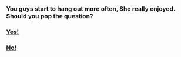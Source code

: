 ### You guys start to hang out more often, She really enjoyed. Should you pop the question?

### [Yes!](Yes2.md)

### [No!](No1.md)
